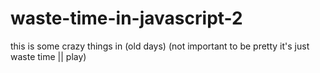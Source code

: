 # waste-time-in-javascript-2
this is some crazy things in (old days) (not important to be pretty it's just waste time || play)
